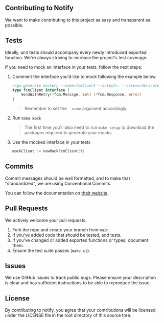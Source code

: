 ## Contributing to Notify

We want to make contributing to this project as easy and transparent as possible.

## Tests

Ideally, unit tests should accompany every newly introduced exported function. We're always striving to increase the project's test coverage.

If you need to mock an interface in your tests, follow the next steps:

1. Comment the interface you'd like to mock following the example below

    ```go
    //go:generate mockery --name=fcmClient --output=. --case=underscore --inpackage
    type fcmClient interface {
        SendWithRetry(*fcm.Message, int) (*fcm.Response, error)
    }
    ```

    > Remember to set the `--name` argument accordingly.

2. Run `make mock` 

    > The first time you'll also need to run `make setup` to download the packages required to generate your mocks

3. Use the mocked interface in your tests

    ```go
	mockClient := newMockFcmClient(t)
    ```

## Commits

Commit messages should be well formatted, and to make that "standardized", we are using Conventional Commits.

You can follow the documentation on [their website](https://www.conventionalcommits.org).

## Pull Requests

We actively welcome your pull requests.

1. Fork the repo and create your branch from `main`.
2. If you've added code that should be tested, add tests.
3. If you've changed or added exported functions or types, document them.
4. Ensure the test suite passes (`make ci`).

## Issues

We use GitHub issues to track public bugs. Please ensure your description is clear and has sufficient instructions to be
able to reproduce the issue.

## License

By contributing to notify, you agree that your contributions will be licensed under the LICENSE file in the root
directory of this source tree.
